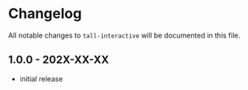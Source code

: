 # Changelog

All notable changes to `tall-interactive` will be documented in this file.

## 1.0.0 - 202X-XX-XX

- initial release
